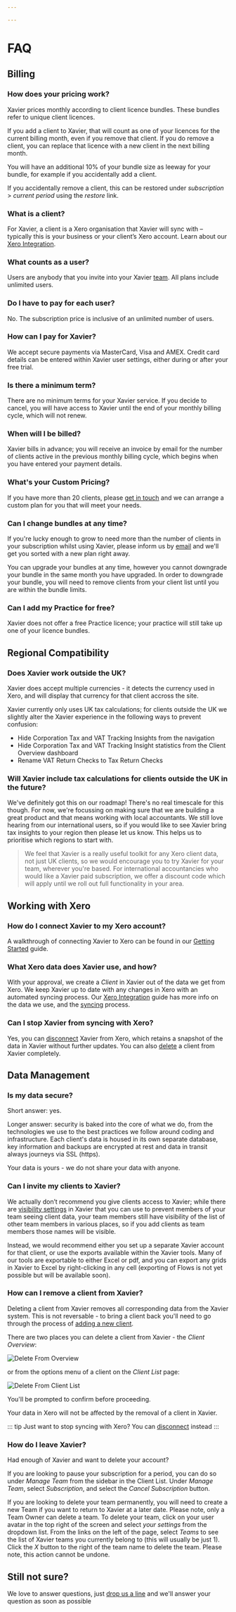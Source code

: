 ```yaml
---

---
```

# FAQ

## Billing

### How does your pricing work?

Xavier prices monthly according to client licence bundles. These bundles refer to unique client licences. 

If you add a client to Xavier, that will count as one of your licences for the current billing month, even if you remove that client. 
If you do remove a client, you can replace that licence with a new client in the next billing month. 

You will have an additional 10% of your bundle size as leeway for your bundle, for example if you accidentally add a client. 

If you accidentally remove a client, this can be restored under *subscription* > *current period* using the *restore* link.

### What is a client?

For Xavier, a client is a Xero organisation that Xavier will sync with – typically this is your business or your client’s
Xero account. Learn about our [Xero Integration](/xero-integration.md).

### What counts as a user?

Users are anybody that you invite into your Xavier [team](/team-management.md). All plans include unlimited users.

### Do I have to pay for each user?

No. The subscription price is inclusive of an unlimited number of users.

### How can I pay for Xavier?

We accept secure payments via MasterCard, Visa and AMEX. Credit card details can be entered within Xavier user settings,
either during or after your free trial.

### Is there a minimum term?

There are no minimum terms for your Xavier service. If you decide to cancel, you will have access to Xavier until the
end of your monthly billing cycle, which will not renew.

### When will I be billed?

Xavier bills in advance; you will receive an invoice by email for the number of clients active in the previous monthly billing cycle, which begins when you have entered your payment details.

### What's your Custom Pricing?

If you have more than 20 clients, please [get in touch](/contact-us.md) and we can arrange a custom plan for you that
will meet your needs.

### Can I change bundles at any time?

If you're lucky enough to grow to need more than the number of clients in your subscription whilst using Xavier, please inform us by
[email](/contact-us.md) and we'll get you sorted with a new plan right away.

You can upgrade your bundles at any time, however you cannot downgrade your bundle in the same month you have upgraded.
In order to downgrade your bundle, you will need to remove clients from your client list until you are within the bundle limits. 

### Can I add my Practice for free?

Xavier does not offer a free Practice licence; your practice will still take up one of your licence bundles. 

## Regional Compatibility

### Does Xavier work outside the UK?

Xavier does accept multiple currencies - it detects the currency used in Xero, and will display that currency for that client accross the site.

Xavier currently only uses UK tax calculations; for clients outside the UK we slightly alter the Xavier experience in the following ways to prevent confusion:

* Hide Corporation Tax and VAT Tracking Insights from the navigation
* Hide Corporation Tax and VAT Tracking Insight statistics from the Client Overview dashboard
* Rename VAT Return Checks to Tax Return Checks

### Will Xavier include tax calculations for clients outside the UK in the future?

We've definitely got this on our roadmap! There's no real timescale for this though. For now, we're focussing on making sure that we are building a great product and
that means working with local accountants. We still love hearing from our international users, so if you would like to see Xavier
bring tax insights to your region then please let us know. This helps us to prioritise which regions to start with.

> We feel that Xavier is a really useful toolkit for any Xero client data, not just UK clients, so we would encourage you to
> try Xavier for your team, wherever you're based. For international accountancies who would like a Xavier paid subscription, we offer
> a discount code which will apply until we roll out full functionality in your area.

## Working with Xero

### How do I connect Xavier to my Xero account?

A walkthrough of connecting Xavier to Xero can be found in our [Getting Started](/getting-started.md#adding-your-first-client) guide.

### What Xero data does Xavier use, and how?

With your approval, we create a _Client_ in Xavier out of the data we get from Xero. We keep Xavier up to date with any
changes in Xero with an automated syncing process. Our [Xero Integration](/xero-integration.md#how-do-we-interact-with-xero)
guide has more info on the data we use, and the [syncing](/xero-integration.md#syncing) process.

### Can I stop Xavier from syncing with Xero?

Yes, you can [disconnect](/xero-integration.md#managing-the-xero-connection) Xavier from Xero, which retains a snapshot
of the data in Xavier without further updates. You can also [delete](/faq.md#how-can-i-remove-a-client-from-xavier) a
client from Xavier completely.

## Data Management

### Is my data secure?

Short answer: yes.

Longer answer: security is baked into the core of what we do, from the technologies we use to the best practices we
follow around coding and infrastructure. Each client's data is housed in its own separate database, key information
and backups are encrypted at rest and data in transit always journeys via SSL (https).

Your data is yours - we do not share your data with anyone.

### Can I invite my clients to Xavier?

We actually don’t recommend you give clients access to Xavier; while there are
[visibility settings](http://help.xavier-analytics.com/clients.html#client-visibility) in Xavier that you can use to
prevent members of your team seeing client data, your team members still have visibility of the list of other team members
in various places, so if you add clients as team members those names will be visible.

Instead, we would recommend either you set up a separate Xavier account for that client, or use the exports available
within the Xavier tools. Many of our tools are exportable to either Excel or pdf, and you can export any grids in Xavier
to Excel by right-clicking in any cell (exporting of Flows is not yet possible but will be available soon).

### How can I remove a client from Xavier?

Deleting a client from Xavier removes all corresponding data from the Xavier system. This is not
reversable - to bring a client back you'll need to go through the process of
[adding a new client](/getting-started.md#adding-your-first-client).

There are two places you can delete a client from Xavier - the _Client Overview_:

![Delete From Overview](./images/delete-from-overview.png)

or from the options menu of a client on the _Client List_ page:

![Delete From Client List](./images/delete-from-client-list.png)

You'll be prompted to confirm before proceeding.

Your data in Xero will not be affected by the removal of a client in Xavier.

::: tip
Just want to stop syncing with Xero? You can [disconnect](/xero-integration.md#managing-the-xero-connection) instead
:::

### How do I leave Xavier?

Had enough of Xavier and want to delete your account? 

If you are looking to pause your subscription for a period, you can do so under _Manage Team_ from the sidebar in the 
Client List. Under _Manage Team_, select _Subscription_, and select the _Cancel Subscription_ button.

If you are looking to delete your team permanently, you will need to create a new Team if you want to return to Xavier at 
a later date. Please note, only a Team Owner can delete a team. To delete your team, click on your user avatar in 
the top right of the screen and select _your settings_ from the dropdown list. From the links on the left of the page, 
select _Teams_ to see the list of Xavier teams you currently belong to (this will usually be just 1). Click the _X_ button 
to the right of the team name to delete the team. Please note, this action cannot be undone.   

## Still not sure?

We love to answer questions, just [drop us a line](/contact-us.md) and we'll answer your question as soon as possible
